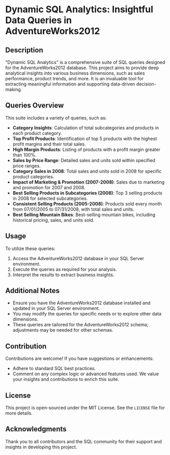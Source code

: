 # Dynamic SQL Analytics: Insightful Data Queries in AdventureWorks2012

## Description
"Dynamic SQL Analytics" is a comprehensive suite of SQL queries designed for the AdventureWorks2012 database. This project aims to provide deep analytical insights into various business dimensions, such as sales performance, product trends, and more. It is an invaluable tool for extracting meaningful information and supporting data-driven decision-making.

## Queries Overview
This suite includes a variety of queries, such as:
- **Category Insights**: Calculation of total subcategories and products in each product category.
- **Top Profit Products**: Identification of top 5 products with the highest profit margins and their total sales.
- **High Margin Products**: Listing of products with a profit margin greater than 100%.
- **Sales by Price Range**: Detailed sales and units sold within specified price ranges.
- **Category Sales in 2008**: Total sales and units sold in 2008 for specific product categories.
- **Impact of Marketing & Promotion (2007-2008)**: Sales due to marketing and promotion for 2007 and 2008.
- **Best Selling Products in Subcategories (2008)**: Top 3 selling products in 2008 for selected subcategories.
- **Consistent Selling Products (2005-2008)**: Products sold every month from 07/01/2005 to 07/31/2008, with total sales and units.
- **Best Selling Mountain Bikes**: Best-selling mountain bikes, including historical pricing, sales, and units sold.

## Usage
To utilize these queries:
1. Access the AdventureWorks2012 database in your SQL Server environment.
2. Execute the queries as required for your analysis.
3. Interpret the results to extract business insights.

## Additional Notes
- Ensure you have the AdventureWorks2012 database installed and updated in your SQL Server environment.
- You may modify the queries for specific needs or to explore other data dimensions.
- These queries are tailored for the AdventureWorks2012 schema; adjustments may be needed for other schemas.

## Contribution
Contributions are welcome! If you have suggestions or enhancements:
- Adhere to standard SQL best practices.
- Comment on any complex logic or advanced features used.
We value your insights and contributions to enrich this suite.

## License
This project is open-sourced under the MIT License. See the `LICENSE` file for more details.

## Acknowledgments
Thank you to all contributors and the SQL community for their support and insights in developing this project.

